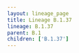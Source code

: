 ```yaml
---
layout: lineage_page
title: Lineage B.1.37
lineage: B.1.37
parent: B.1
children: ['B.1.37']
---
```

